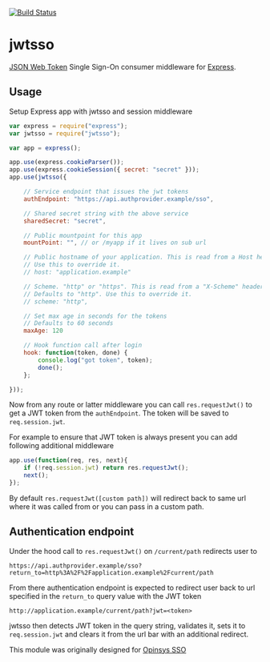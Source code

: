 [![Build Status](https://travis-ci.org/opinsys/node-jwtsso.png?branch=master)](https://travis-ci.org/opinsys/node-jwtsso)

# jwtsso

[JSON Web Token][jwt] Single Sign-On consumer middleware for [Express][].

## Usage

Setup Express app with jwtsso and session middleware

```javascript
var express = require("express");
var jwtsso = require("jwtsso");

var app = express();

app.use(express.cookieParser());
app.use(express.cookieSession({ secret: "secret" }));
app.use(jwtsso({

    // Service endpoint that issues the jwt tokens
    authEndpoint: "https://api.authprovider.example/sso",

    // Shared secret string with the above service
    sharedSecret: "secret",

    // Public mountpoint for this app
    mountPoint: "", // or /myapp if it lives on sub url

    // Public hostname of your application. This is read from a Host header
    // Use this to override it.
    // host: "application.example"

    // Scheme. "http" or "https". This is read from a "X-Scheme" header.
    // Defaults to "http". Use this to override it.
    // scheme: "http",

    // Set max age in seconds for the tokens
    // Defaults to 60 seconds
    maxAge: 120

    // Hook function call after login
    hook: function(token, done) {
        console.log("got token", token);
        done();
    };

}));
```

Now from any route or latter middleware you can call `res.requestJwt()` to get
a JWT token from the `authEndpoint`. The token will be saved to
`req.session.jwt`.

For example to ensure that JWT token is always present you can add following
additional middleware

```javascript
app.use(function(req, res, next){
    if (!req.session.jwt) return res.requestJwt();
    next();
});
```

By default `res.requestJwt([custom path])` will redirect back to same url where
it was called from or you can pass in a custom path.

## Authentication endpoint

Under the hood call to `res.requestJwt()` on `/current/path` redirects user to

    https://api.authprovider.example/sso?return_to=http%3A%2F%2Fapplication.example%2Fcurrent/path

From there authentication endpoint is expected to redirect user back to url
specified in the `return_to` query value with the JWT token

    http://application.example/current/path?jwt=<token>

jwtsso then detects JWT token in the query string, validates it, sets it to
`req.session.jwt` and clears it from the url bar with an additional redirect.

This module was originally designed for [Opinsys SSO](https://api.opinsys.fi/v3/sso/developers)


[Express]: http://expressjs.com/
[jwt]: http://tools.ietf.org/html/draft-jones-json-web-token

